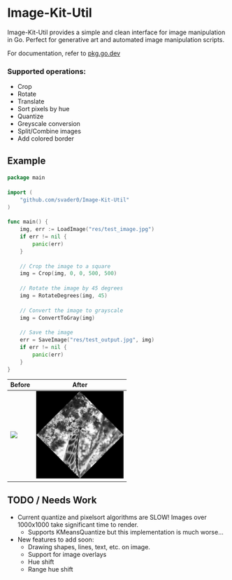 # Image-Kit-Util

Image-Kit-Util provides a simple and clean interface for image manipulation in Go. Perfect for generative art and automated image manipulation scripts.

For documentation, refer to [pkg.go.dev](https://pkg.go.dev/github.com/svader0/Image-Kit-Util#AddBorder)

### Supported operations:
- Crop
- Rotate
- Translate
- Sort pixels by hue
- Quantize
- Greyscale conversion
- Split/Combine images
- Add colored border

## Example

```Go
package main

import (
    "github.com/svader0/Image-Kit-Util"
)

func main() {
	img, err := LoadImage("res/test_image.jpg")
	if err != nil {
		panic(err)
	}

	// Crop the image to a square
	img = Crop(img, 0, 0, 500, 500)

	// Rotate the image by 45 degrees
	img = RotateDegrees(img, 45)

	// Convert the image to grayscale
	img = ConvertToGray(img)

	// Save the image
	err = SaveImage("res/test_output.jpg", img)
	if err != nil {
		panic(err)
	}
}

```
| Before | After |
|--------|-------|
| <img src="./res/test_image.jpg" width="200" />      | <img src="./res/test_output.jpg" width="200" />     |

## TODO / Needs Work

- Current quantize and pixelsort algorithms are SLOW! Images over 1000x1000 take significant time to render.
	- Supports KMeansQuantize but this implementation is much worse...
- New features to add soon:
    - Drawing shapes, lines, text, etc. on image.
    - Support for image overlays
    - Hue shift
    - Range hue shift
